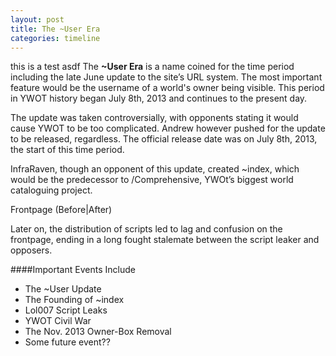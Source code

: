 ```yaml
---
layout: post
title: The ~User Era
categories: timeline
---
```

this is a test asdf
The **~User Era** is a name coined for the time period including the late June update to the site’s URL system. The most important feature would be the username of a world's owner being visible. This period in YWOT history began July 8th, 2013 and continues to the present day.

The update was taken controversially, with opponents stating it would cause YWOT to be too complicated. Andrew however pushed for the update to be released, regardless. The official release date was on July 8th, 2013, the start of this time period.

InfraRaven, though an opponent of this update, created ~index, which would be the predecessor to /Comprehensive, YWOt’s biggest world cataloguing project.

Frontpage (Before|After)

Later on, the distribution of scripts led to lag and confusion on the frontpage, ending in a long fought stalemate between the script leaker and opposers.

####Important Events Include
- The ~User Update
- The Founding of ~index
- Lol007 Script Leaks
- YWOT Civil War
- The Nov. 2013 Owner-Box Removal
- Some future event??
